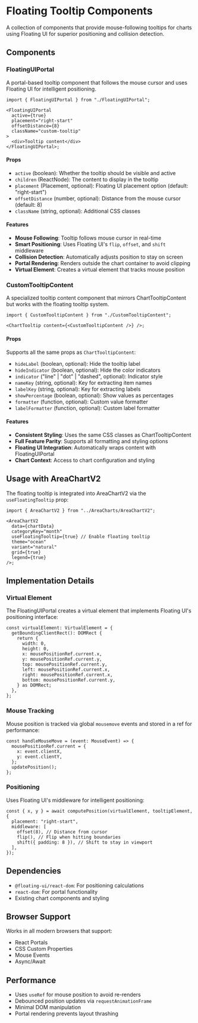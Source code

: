# Floating Tooltip Components

A collection of components that provide mouse-following tooltips for charts using Floating UI for superior positioning and collision detection.

## Components

### FloatingUIPortal

A portal-based tooltip component that follows the mouse cursor and uses Floating UI for intelligent positioning.

```tsx
import { FloatingUIPortal } from "./FloatingUIPortal";

<FloatingUIPortal
  active={true}
  placement="right-start"
  offsetDistance={8}
  className="custom-tooltip"
>
  <div>Tooltip content</div>
</FloatingUIPortal>;
```

#### Props

- `active` (boolean): Whether the tooltip should be visible and active
- `children` (ReactNode): The content to display in the tooltip
- `placement` (Placement, optional): Floating UI placement option (default: "right-start")
- `offsetDistance` (number, optional): Distance from the mouse cursor (default: 8)
- `className` (string, optional): Additional CSS classes

#### Features

- **Mouse Following**: Tooltip follows mouse cursor in real-time
- **Smart Positioning**: Uses Floating UI's `flip`, `offset`, and `shift` middleware
- **Collision Detection**: Automatically adjusts position to stay on screen
- **Portal Rendering**: Renders outside the chart container to avoid clipping
- **Virtual Element**: Creates a virtual element that tracks mouse position

### CustomTooltipContent

A specialized tooltip content component that mirrors ChartTooltipContent but works with the floating tooltip system.

```tsx
import { CustomTooltipContent } from "./CustomTooltipContent";

<ChartTooltip content={<CustomTooltipContent />} />;
```

#### Props

Supports all the same props as `ChartTooltipContent`:

- `hideLabel` (boolean, optional): Hide the tooltip label
- `hideIndicator` (boolean, optional): Hide the color indicators
- `indicator` ("line" | "dot" | "dashed", optional): Indicator style
- `nameKey` (string, optional): Key for extracting item names
- `labelKey` (string, optional): Key for extracting labels
- `showPercentage` (boolean, optional): Show values as percentages
- `formatter` (function, optional): Custom value formatter
- `labelFormatter` (function, optional): Custom label formatter

#### Features

- **Consistent Styling**: Uses the same CSS classes as ChartTooltipContent
- **Full Feature Parity**: Supports all formatting and styling options
- **Floating UI Integration**: Automatically wraps content with FloatingUIPortal
- **Chart Context**: Access to chart configuration and styling

## Usage with AreaChartV2

The floating tooltip is integrated into AreaChartV2 via the `useFloatingTooltip` prop:

```tsx
import { AreaChartV2 } from "../AreaCharts/AreaChartV2";

<AreaChartV2
  data={chartData}
  categoryKey="month"
  useFloatingTooltip={true} // Enable floating tooltip
  theme="ocean"
  variant="natural"
  grid={true}
  legend={true}
/>;
```

## Implementation Details

### Virtual Element

The FloatingUIPortal creates a virtual element that implements Floating UI's positioning interface:

```tsx
const virtualElement: VirtualElement = {
  getBoundingClientRect(): DOMRect {
    return {
      width: 0,
      height: 0,
      x: mousePositionRef.current.x,
      y: mousePositionRef.current.y,
      top: mousePositionRef.current.y,
      left: mousePositionRef.current.x,
      right: mousePositionRef.current.x,
      bottom: mousePositionRef.current.y,
    } as DOMRect;
  },
};
```

### Mouse Tracking

Mouse position is tracked via global `mousemove` events and stored in a ref for performance:

```tsx
const handleMouseMove = (event: MouseEvent) => {
  mousePositionRef.current = {
    x: event.clientX,
    y: event.clientY,
  };
  updatePosition();
};
```

### Positioning

Uses Floating UI's middleware for intelligent positioning:

```tsx
const { x, y } = await computePosition(virtualElement, tooltipElement, {
  placement: "right-start",
  middleware: [
    offset(8), // Distance from cursor
    flip(), // Flip when hitting boundaries
    shift({ padding: 8 }), // Shift to stay in viewport
  ],
});
```

## Dependencies

- `@floating-ui/react-dom`: For positioning calculations
- `react-dom`: For portal functionality
- Existing chart components and styling

## Browser Support

Works in all modern browsers that support:

- React Portals
- CSS Custom Properties
- Mouse Events
- Async/Await

## Performance

- Uses `useRef` for mouse position to avoid re-renders
- Debounced position updates via `requestAnimationFrame`
- Minimal DOM manipulation
- Portal rendering prevents layout thrashing
